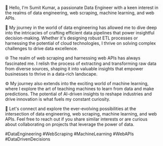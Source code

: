 👋 Hello, I'm Sumit Kumar, a passionate Data Engineer with a keen interest in the realms of data engineering, web scraping, machine learning, and web APIs.

🔌 My journey in the world of data engineering has allowed me to dive deep into the intricacies of crafting efficient data pipelines that power insightful decision-making. Whether it's designing robust ETL processes or harnessing the potential of cloud technologies, I thrive on solving complex challenges to drive data excellence.

🌐 The realm of web scraping and harnessing web APIs has always fascinated me. I relish the process of extracting and transforming raw data from diverse sources, shaping it into valuable insights that empower businesses to thrive in a data-rich landscape.

⚙️ My journey also extends into the exciting world of machine learning, where I explore the art of teaching machines to learn from data and make predictions. The potential of AI-driven insights to reshape industries and drive innovation is what fuels my constant curiosity.

🤝 Let's connect and explore the ever-evolving possibilities at the intersection of data engineering, web scraping, machine learning, and web APIs. Feel free to reach out if you share similar interests or are curious about collaborating on projects that leverage the power of data.

#DataEngineering #WebScraping #MachineLearning #WebAPIs #DataDrivenDecisions
